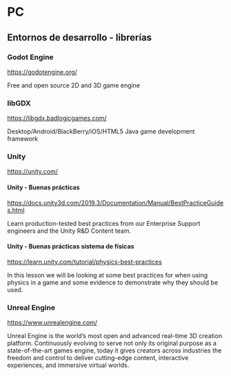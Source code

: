 # PC

## Entornos de desarrollo - librerías

### Godot Engine

https://godotengine.org/

Free and open source 2D and 3D game engine

### libGDX

https://libgdx.badlogicgames.com/

Desktop/Android/BlackBerry/iOS/HTML5 Java game development framework

### Unity

https://unity.com/

#### Unity - Buenas prácticas

https://docs.unity3d.com/2019.3/Documentation/Manual/BestPracticeGuides.html

Learn production-tested best practices from our Enterprise Support engineers and the Unity R&D Content team.

#### Unity - Buenas prácticas sistema de físicas

https://learn.unity.com/tutorial/physics-best-practices

In this lesson we will be looking at some best practices for when using physics in a game and some evidence to demonstrate why they should be used.

### Unreal Engine

https://www.unrealengine.com/

Unreal Engine is the world’s most open and advanced real-time 3D creation platform. Continuously evolving to serve not only its original purpose as a state-of-the-art games engine, today it gives creators across industries the freedom and control to deliver cutting-edge content, interactive experiences, and immersive virtual worlds. 
